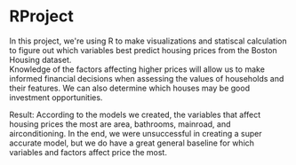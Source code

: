 # RProject
In this project, we're using R to make visualizations and statiscal calculation to figure out which variables best predict housing prices from the Boston Housing dataset.  
Knowledge of the factors affecting higher prices will allow us to make informed financial decisions when assessing the values of households and their features. We can also determine which houses may be good investment opportunities.

Result: According to the models we created, the variables that affect housing prices the most are area, bathrooms, mainroad, and airconditioning. In the end, we were unsuccessful in creating a super accurate model, but we do have a great general baseline for which variables and factors affect price the most.
